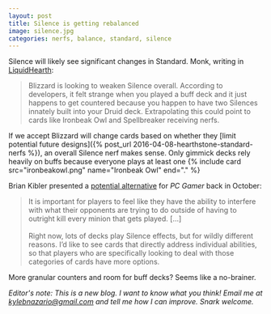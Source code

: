```yaml
---
layout: post
title: Silence is getting rebalanced
image: silence.jpg
categories: nerfs, balance, standard, silence
---
```


Silence will likely see significant changes in Standard. Monk, writing in [LiquidHearth](http://www.liquidhearth.com/forum/hearthstone/506312-monk-visits-blizzard-changes-coming-to-standard): 

<!--break-->

> Blizzard is looking to weaken Silence overall. According to developers, it felt strange when you played a buff deck and it just happens to get countered because you happen to have two Silences innately built into your Druid deck. Extrapolating this could point to cards like Ironbeak Owl and Spellbreaker receiving nerfs.

If we accept Blizzard will change cards based on whether they [limit potential future designs]({% post_url 2016-04-08-hearthstone-standard-nerfs %}), an overall Silence nerf makes sense. Only gimmick decks rely heavily on buffs because everyone plays at least one {% include card src="ironbeakowl.png" name="Ironbeak Owl" end="." %}

Brian Kibler presented a [potential alternative](http://www.pcgamer.com/brian-kibler-on-why-silence-is-not-golden-in-hearthstone/) for *PC Gamer* back in October:

> It is important for players to feel like they have the ability to interfere with what their opponents are trying to do outside of having to outright kill every minion that gets played. [...] <br><br>Right now, lots of decks play Silence effects, but for wildly different reasons. I’d like to see cards that directly address individual abilities, so that players who are specifically looking to deal with those categories of cards have more options.

More granular counters and room for buff decks? Seems like a no-brainer. 

*Editor's note: This is a new blog. I want to know what you think! Email me at kylebnazario@gmail.com and tell me how I can improve. Snark welcome.*